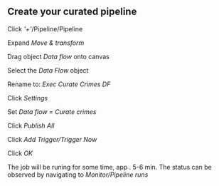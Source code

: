 ## Create your curated pipeline

Click *'+'*/Pipeline/Pipeline

Expand *Move & transform*

Drag object *Data flow* onto canvas

Select the *Data Flow* object

Rename to: *Exec Curate Crimes DF*

Click *Settings*

Set *Data flow* = *Curate crimes*

Click *Publish All*

Click *Add Trigger/Trigger Now*

Click *OK*

The job will be runing for some time, app . 5-6 min.
The status can be observed by navigating to *Monitor/Pipeline runs*